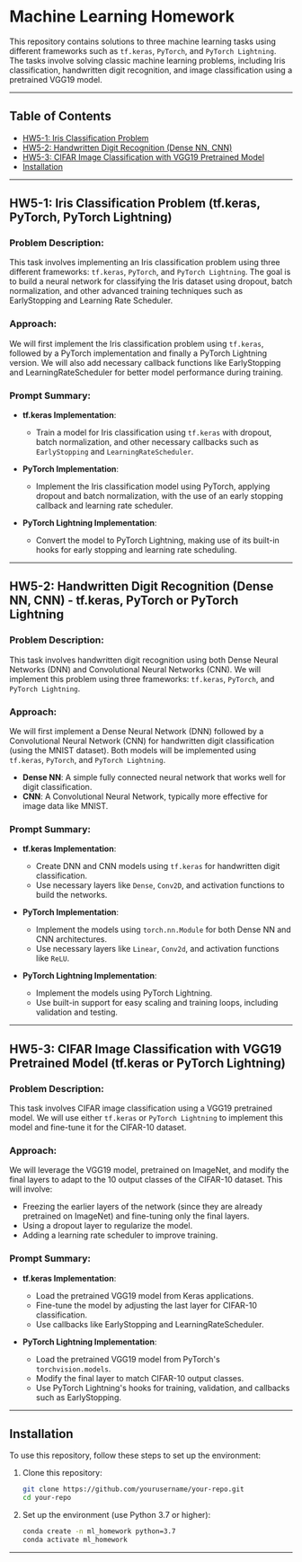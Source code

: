 # Machine Learning Homework

This repository contains solutions to three machine learning tasks using different frameworks such as `tf.keras`, `PyTorch`, and `PyTorch Lightning`. The tasks involve solving classic machine learning problems, including Iris classification, handwritten digit recognition, and image classification using a pretrained VGG19 model.

---

## Table of Contents

- [HW5-1: Iris Classification Problem](#hw5-1-iris-classification-problem-tfkeras-pytorch-pytorch-lightning)
- [HW5-2: Handwritten Digit Recognition (Dense NN, CNN)](#hw5-2-handwritten-digit-recognition-dense-nn-cnn-tfkeras-pytorch-or-pytorch-lightning)
- [HW5-3: CIFAR Image Classification with VGG19 Pretrained Model](#hw5-3-cifar-image-classification-with-vgg19-pretrained-model-tfkeras-or-pytorch-lightning)
- [Installation](#installation)
---

## HW5-1: Iris Classification Problem (tf.keras, PyTorch, PyTorch Lightning)

### Problem Description:
This task involves implementing an Iris classification problem using three different frameworks: `tf.keras`, `PyTorch`, and `PyTorch Lightning`. The goal is to build a neural network for classifying the Iris dataset using dropout, batch normalization, and other advanced training techniques such as EarlyStopping and Learning Rate Scheduler.

### Approach:
We will first implement the Iris classification problem using `tf.keras`, followed by a PyTorch implementation and finally a PyTorch Lightning version. We will also add necessary callback functions like EarlyStopping and LearningRateScheduler for better model performance during training.

### Prompt Summary:
- **tf.keras Implementation**:
  - Train a model for Iris classification using `tf.keras` with dropout, batch normalization, and other necessary callbacks such as `EarlyStopping` and `LearningRateScheduler`.
  
- **PyTorch Implementation**:
  - Implement the Iris classification model using PyTorch, applying dropout and batch normalization, with the use of an early stopping callback and learning rate scheduler.

- **PyTorch Lightning Implementation**:
  - Convert the model to PyTorch Lightning, making use of its built-in hooks for early stopping and learning rate scheduling.

---

## HW5-2: Handwritten Digit Recognition (Dense NN, CNN) - tf.keras, PyTorch or PyTorch Lightning

### Problem Description:
This task involves handwritten digit recognition using both Dense Neural Networks (DNN) and Convolutional Neural Networks (CNN). We will implement this problem using three frameworks: `tf.keras`, `PyTorch`, and `PyTorch Lightning`.

### Approach:
We will first implement a Dense Neural Network (DNN) followed by a Convolutional Neural Network (CNN) for handwritten digit classification (using the MNIST dataset). Both models will be implemented using `tf.keras`, `PyTorch`, and `PyTorch Lightning`.

- **Dense NN**: A simple fully connected neural network that works well for digit classification.
- **CNN**: A Convolutional Neural Network, typically more effective for image data like MNIST.

### Prompt Summary:
- **tf.keras Implementation**:
  - Create DNN and CNN models using `tf.keras` for handwritten digit classification.
  - Use necessary layers like `Dense`, `Conv2D`, and activation functions to build the networks.

- **PyTorch Implementation**:
  - Implement the models using `torch.nn.Module` for both Dense NN and CNN architectures.
  - Use necessary layers like `Linear`, `Conv2d`, and activation functions like `ReLU`.

- **PyTorch Lightning Implementation**:
  - Implement the models using PyTorch Lightning.
  - Use built-in support for easy scaling and training loops, including validation and testing.

---

## HW5-3: CIFAR Image Classification with VGG19 Pretrained Model (tf.keras or PyTorch Lightning)

### Problem Description:
This task involves CIFAR image classification using a VGG19 pretrained model. We will use either `tf.keras` or `PyTorch Lightning` to implement this model and fine-tune it for the CIFAR-10 dataset.

### Approach:
We will leverage the VGG19 model, pretrained on ImageNet, and modify the final layers to adapt to the 10 output classes of the CIFAR-10 dataset. This will involve:

- Freezing the earlier layers of the network (since they are already pretrained on ImageNet) and fine-tuning only the final layers.
- Using a dropout layer to regularize the model.
- Adding a learning rate scheduler to improve training.

### Prompt Summary:
- **tf.keras Implementation**:
  - Load the pretrained VGG19 model from Keras applications.
  - Fine-tune the model by adjusting the last layer for CIFAR-10 classification.
  - Use callbacks like EarlyStopping and LearningRateScheduler.
  
- **PyTorch Lightning Implementation**:
  - Load the pretrained VGG19 model from PyTorch's `torchvision.models`.
  - Modify the final layer to match CIFAR-10 output classes.
  - Use PyTorch Lightning's hooks for training, validation, and callbacks such as EarlyStopping.

---

## Installation

To use this repository, follow these steps to set up the environment:

1. Clone this repository:
    ```bash
    git clone https://github.com/yourusername/your-repo.git
    cd your-repo
    ```

2. Set up the environment (use Python 3.7 or higher):
    ```bash
    conda create -n ml_homework python=3.7
    conda activate ml_homework
    ```
---





















